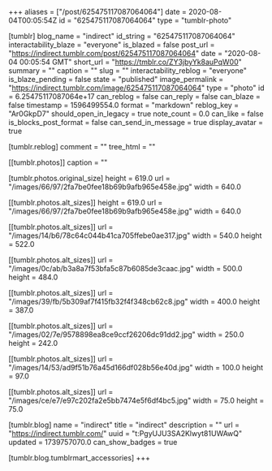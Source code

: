 +++
aliases = ["/post/625475117087064064"]
date = 2020-08-04T00:05:54Z
id = "625475117087064064"
type = "tumblr-photo"

[tumblr]
blog_name = "indirect"
id_string = "625475117087064064"
interactability_blaze = "everyone"
is_blazed = false
post_url = "https://indirect.tumblr.com/post/625475117087064064"
date = "2020-08-04 00:05:54 GMT"
short_url = "https://tmblr.co/ZY3jbyYk8auPqW00"
summary = ""
caption = ""
slug = ""
interactability_reblog = "everyone"
is_blaze_pending = false
state = "published"
image_permalink = "https://indirect.tumblr.com/image/625475117087064064"
type = "photo"
id = 6.25475117087064e+17
can_reblog = false
can_reply = false
can_blaze = false
timestamp = 1596499554.0
format = "markdown"
reblog_key = "Ar0GkpD7"
should_open_in_legacy = true
note_count = 0.0
can_like = false
is_blocks_post_format = false
can_send_in_message = true
display_avatar = true

[tumblr.reblog]
comment = ""
tree_html = ""

[[tumblr.photos]]
caption = ""

[tumblr.photos.original_size]
height = 619.0
url = "/images/66/97/2fa7be0fee18b69b9afb965e458e.jpg"
width = 640.0

[[tumblr.photos.alt_sizes]]
height = 619.0
url = "/images/66/97/2fa7be0fee18b69b9afb965e458e.jpg"
width = 640.0

[[tumblr.photos.alt_sizes]]
url = "/images/14/b6/78c64c044b41ca705ffebe0ae317.jpg"
width = 540.0
height = 522.0

[[tumblr.photos.alt_sizes]]
url = "/images/0c/ab/b3a8a7f53bfa5c87b6085de3caac.jpg"
width = 500.0
height = 484.0

[[tumblr.photos.alt_sizes]]
url = "/images/39/fb/5b309af7f415fb32f4f348cb62c8.jpg"
width = 400.0
height = 387.0

[[tumblr.photos.alt_sizes]]
url = "/images/02/7e/9578898ea8ce9ccf26206dc91dd2.jpg"
width = 250.0
height = 242.0

[[tumblr.photos.alt_sizes]]
url = "/images/14/53/ad9f51b76a45d166df028b56e40d.jpg"
width = 100.0
height = 97.0

[[tumblr.photos.alt_sizes]]
url = "/images/ce/e7/e97c202fa2e5bb7474e5f6df4bc5.jpg"
width = 75.0
height = 75.0

[tumblr.blog]
name = "indirect"
title = "indirect"
description = ""
url = "https://indirect.tumblr.com/"
uuid = "t:PgyUJU3SA2Klwyt81UWAwQ"
updated = 1739757070.0
can_show_badges = true

[tumblr.blog.tumblrmart_accessories]
+++
